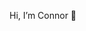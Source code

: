 Hi, I’m Connor 🙂


<!---
masterronnoc/masterronnoc is a ✨ special ✨ repository because its `README.md` (this file) appears on your GitHub profile.
You can click the Preview link to take a look at your changes.
--->
